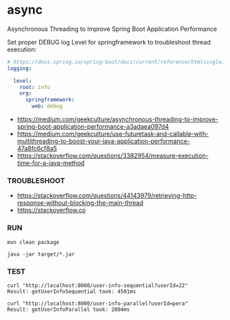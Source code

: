 # async
Asynchronous Threading to Improve Spring Boot Application Performance


Set proper DEBUG log Level for springframework to troubleshoot thread execution:

```yaml
# https://docs.spring.io/spring-boot/docs/current/reference/htmlsingle/#features.logging
logging:

  level:
    root: info
    org:
      springframework:
        web: debug

```


- https://medium.com/geekculture/asynchronous-threading-to-improve-spring-boot-application-performance-a3adaea097d4
- https://medium.com/geekculture/use-futuretask-and-callable-with-multithreading-to-boost-your-java-application-performance-47a8fc6cf8a5
- https://stackoverflow.com/questions/3382954/measure-execution-time-for-a-java-method


### TROUBLESHOOT
- https://stackoverflow.com/questions/44143979/retrieving-http-response-without-blocking-the-main-thread
- https://stackoverflow.co

### RUN 
```
mvn clean package

java -jar target/*.jar

```


### TEST 

```
curl "http://localhost:8000/user-info-sequential?userId=22"
Result: getUserInfoSequential took: 4501ms 
```

```
curl "http://localhost:8000/user-info-parallel?userId=pera"
Result: getUserInfoParallel took: 2004ms
```
